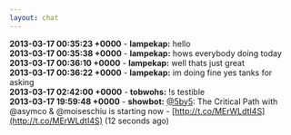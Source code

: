 ```yaml
---
layout: chat
---
```

**2013-03-17 00:35:23 +0000** - **lampekap:** hello  
**2013-03-17 00:35:38 +0000** - **lampekap:** hows everybody doing today  
**2013-03-17 00:36:10 +0000** - **lampekap:** well thats just great  
**2013-03-17 00:36:22 +0000** - **lampekap:** im doing fine yes tanks for asking  
**2013-03-17 02:42:00 +0000** - **tobwohs:** !s testible  
**2013-03-17 19:59:48 +0000** - **showbot:** [@5by5](http://twitter.com/5by5): The Critical Path with @asymco &amp; @moiseschiu is starting now - [http://t.co/MErWLdtI4S](http://t.co/MErWLdtI4S) (12 seconds ago)  
